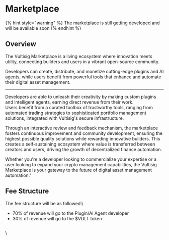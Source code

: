 # Marketplace

{% hint style="warning" %}
The marketplace is still getting developed and will be available soon
{% endhint %}

## Overview

The Vultisig Marketplace is a living ecosystem where innovation meets utility, connecting builders and users in a vibrant open-source community.&#x20;

Developers can create, distribute, and monetize cutting-edge plugins and AI agents, while users benefit from powerful tools that enhance and automate their digital asset management.

***

Developers are able to unleash their creativity by making custom plugins and intelligent agents, earning direct revenue from their work. \
Users benefit from a curated toolbox of trustworthy tools, ranging from automated trading strategies to sophisticated portfolio management solutions, integrated with Vultisig's secure infrastructure.

Through an interactive review and feedback mechanism, the marketplace fosters continuous improvement and community development, ensuring the highest possible quality solutions while rewarding innovative builders. This creates a self-sustaining ecosystem where value is transferred between creators and users, driving the growth of decentralized finance automation.

Whether you're a developer looking to commercialize your expertise or a user looking to expand your crypto management capabilities, the Vultisig Marketplace is your gateway to the future of digital asset management automation."&#x20;

## Fee Structure

The fee structure will be as followed:\


* 70% of revenue will go to the Plugin/Ai Agent developer
* 30% of revenue will go to the $VULT token

<figure><img src="../.gitbook/assets/Group 1000004758.png" alt=""><figcaption></figcaption></figure>

\
